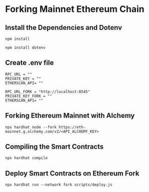 # Forking Mainnet Ethereum Chain

## Install the Dependencies and Dotenv

```shell
npm install
```

```shell
npm install dotenv
```

## Create .env file

```shell
RPC_URL = ""
PRIVATE_KEY = ""
ETHERSCAN_API= ""

RPC_URL_FORK = "http://localhost:8545"
PRIVATE_KEY_FORK = ""
ETHERSCAN_API= ""
```
## Forking Ethereum Mainnet with Alchemy

```shell
npx hardhat node --fork https://eth-mainnet.g.alchemy.com/v2/<API_ALCHEMY_KEY>
```

## Compiling the Smart Contracts

```shell
npx hardhat compile
```

## Deploy Smart Contracts on Ethereum Fork

```shell
npx hardhat run --network fork scripts/deploy.js
```
